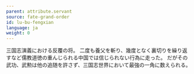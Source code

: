 ```yaml
---
parent: attribute.servant
source: fate-grand-order
id: lu-bu-fengxian
language: ja
weight: 0
---
```


三国志演義における反覆の将。
二度も養父を斬り、幾度となく裏切りを繰り返すなど儒教道徳の重んじられる中国では信じられない行為に走った。
だがその武功、武勲は他の追随を許さず、三国志世界において最強の一角に数えられる。
